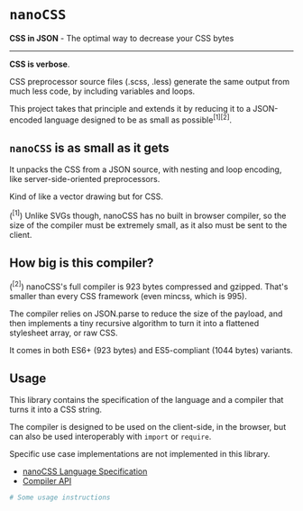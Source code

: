 # `nanoCSS`

**CSS in JSON** - The optimal way to decrease your CSS bytes

---

**CSS is verbose**.

CSS preprocessor source files (.scss, .less) generate the same output from much
less code, by including variables and loops.

This project takes that principle and extends it by reducing it to a
JSON-encoded language designed to be as small as possible<sup>[1][2]</sup>.

## `nanoCSS` is as small as it gets

It unpacks the CSS from a JSON source, with nesting and loop encoding,
like server-side-oriented preprocessors.

Kind of like a vector drawing but for CSS.

(<sup>[1]</sup>) Unlike SVGs though, nanoCSS has no built in browser compiler,
so the size of the compiler must be extremely small, as it also must be sent to
the client.

## How big is this compiler?

(<sup>[2]</sup>) nanoCSS's full compiler is 923 bytes compressed and gzipped.
That's smaller than every CSS framework (even mincss, which is 995).

The compiler relies on JSON.parse to reduce the size of the payload, and then
implements a tiny recursive algorithm to turn it into a flattened stylesheet
array, or raw CSS.

It comes in both ES6+ (923 bytes) and ES5-compliant (1044 bytes) variants.

## Usage

This library contains the specification of the language and a compiler that
turns it into a CSS string.

The compiler is designed to be used on the client-side, in the browser, but
can also be used interoperably with `import` or `require`.

Specific use case implementations are not implemented in this library.

* [nanoCSS Language Specification](SPEC.md)
* [Compiler API](API.md)

```sh
# Some usage instructions
```

